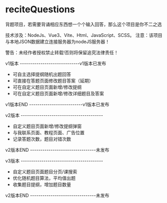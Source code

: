 # reciteQuestions
背题项目，若需要背诵相应东西想一个个输入回答，那么这个项目是你不二之选

技术涉及：NodeJs、Vue3、Vite、Html、JavaScript、SCSS。
注意：该项目与本地JSON数据建立连接服务器为nodeJS服务器！

警告：未经作者授权禁止转载!否则将保留追究法律责任！

v1版本 -----------------------------v1版本已发布
 - 可自主选择提纲随机出题回答
 - 可直接在答题页面修改题目答案（延期）
 - 可在自定义题目页面新增/修改提纲
 - 可在自定义题目页面新增/修改详细题目及答案

v1版本END --------------------------v1版本已发布

v2版本 ----------------------------------------
 - 自定义题目页面新增/修改提纲弹窗
 - 与我联系页面、教程页面、广告位置
 - 记录答题次数，题目对错次数

v2版本END --------------------------------未发布

v3版本 ----------------------------------------
 - 自定义题目页面题目分页/课搜索
 - 优化随机题目算法，平均值出题
 - 收集题目提纲，增加题目数量

v2版本END --------------------------------未发布